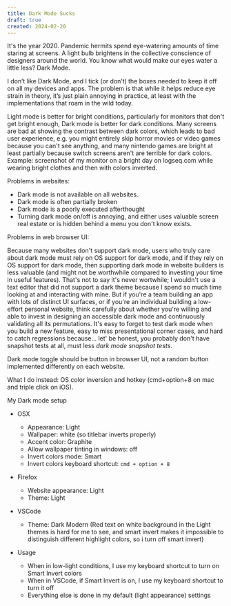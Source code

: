 ```yaml
---
title: Dark Mode Sucks
draft: true
created: 2024-02-20
---
```


It's the year 2020. Pandemic hermits spend eye-watering amounts of time staring
at screens. A light bulb brightens in the collective conscience of designers
around the world. You know what would make our eyes water a little less? Dark
Mode.

I don’t like Dark Mode, and I tick (or don’t) the boxes needed to keep it off on
all my devices and apps. The problem is that while it helps reduce eye strain in
theory, it’s just plain annoying in practice, at least with the implementations
that roam in the wild today.

Light mode is better for bright conditions, particularly for monitors that don't
get bright enough, Dark mode is better for dark conditions. Many screens are bad
at showing the contrast between dark colors, which leads to bad user experience,
e.g. you might entirely skip horror movies or video games because you can't see
anything, and many nintendo games are bright at least partially because switch
screens aren't are terrible for dark colors. Example: screenshot of my monitor
on a bright day on logseq.com while wearing bright clothes and then with colors
inverted.

Problems in websites:

- Dark mode is not available on all websites.
- Dark mode is often partially broken
- Dark mode is a poorly executed afterthought
- Turning dark mode on/off is annoying, and either uses valuable screen real
  estate or is hidden behind a menu you don't know exists.

Problems in web browser UI:

Because many websites don't support dark mode, users who truly care about dark
mode must rely on OS support for dark mode, and if they rely on OS support for
dark mode, then supporting dark mode in website builders is less valuable (and
might not be worthwhile compared to investing your time in useful features).
That's not to say it's never wortwhile; I wouldn't use a text editor that did
not support a dark theme because I spend so much time looking at and interacting
with mine. But if you're a team building an app with lots of distinct UI
surfaces, or if you're an individual building a low-effort personal website,
think carefully about whether you're willing and able to invest in designing an
accessible dark mode and continuously validating all its permutations. It's easy
to forget to test dark mode when you build a new feature, easy to miss
presentational corner cases, and hard to catch regressions because... let' be
honest, you probably don't have snapshot tests at all, must less _dark mode
snapshot tests_.

Dark mode toggle should be button in browser UI, not a random button implemented
differently on each website.

What I do instead: OS color inversion and hotkey (cmd+option+8 on mac and triple
click on iOS).

My Dark mode setup

- OSX
  - Appearance: Light
  - Wallpaper: white (so titlebar inverts properly)
  - Accent color: Graphite
  - Allow wallpaper tinting in windows: off
  - Invert colors mode: Smart
  - Invert colors keyboard shortcut: `cmd + option + 8`

- Firefox
  - Website appearance: Light
  - Theme: Light

- VSCode
  - Theme: Dark Modern (Red text on white background in the Light themes is hard
    for me to see, and smart invert makes it impossible to distinguish different
    highlight colors, so i turn off smart invert)

- Usage
  - When in low-light conditions, I use my keyboard shortcut to turn on Smart
    Invert colors
  - When in VSCode, if Smart Invert is on, I use my keyboard shortcut to turn it
    off
  - Everything else is done in my default (light appearance) settings
